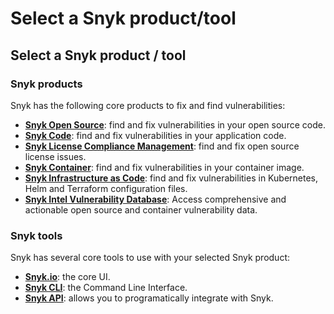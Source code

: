 # Select a Snyk product/tool

## Select a Snyk product / tool

### Snyk products

Snyk has the following core products to fix and find vulnerabilities:

* [**Snyk Open Source**](https://support.snyk.io/hc/en-us/sections/360003454998-Open-source): find and fix vulnerabilities in your open source code.
* [**Snyk Code**](https://docs.snyk.io/snyk-code): find and fix vulnerabilities in your application code.
* [**Snyk License Compliance Management**](https://support.snyk.io/hc/en-us/categories/360000502958-License-compliance): find and fix open source license issues.
* [**Snyk Container**](https://docs.snyk.io/snyk-container): find and fix vulnerabilities in your container image.
* [**Snyk Infrastructure as Code**](https://docs.snyk.io/snyk-infrastructure-as-code): find and fix vulnerabilities in Kubernetes, Helm and Terraform configuration files.
* [**Snyk Intel Vulnerability Database**](https://snyk.io/product/vulnerability-database/): Access comprehensive and actionable open source and container vulnerability data.

### Snyk tools

Snyk has several core tools to use with your selected Snyk product:

* [**Snyk.io**](https://support.snyk.io/hc/en-us): the core UI.
* [**Snyk CLI**](https://docs.snyk.io/snyk-cli): the Command Line Interface.
* [**Snyk API**](https://support.snyk.io/hc/en-us/categories/360000665657-Snyk-API): allows you to programatically integrate with Snyk.

